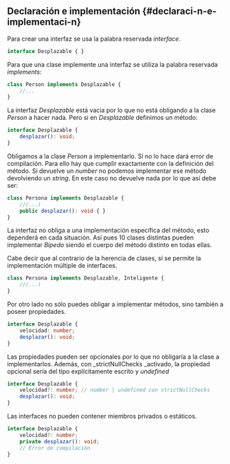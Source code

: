 ## Declaración e implementación {#declaraci-n-e-implementaci-n}

Para crear una interfaz se usa la palabra reservada _interface_.

```ts
interface Desplazable { }
```

Para que una clase implemente una interfaz se utiliza la palabra reservada _implements_:

```ts
class Person implements Desplazable {
    //...
}
```

La interfaz _Desplazable_ está vacía por lo que no está obligando a la clase _Person_ a hacer nada. Pero si en _Desplazable_ definimos un método:

```ts
interface Desplazable {
    desplazar(): void;
}
```

Obligamos a la clase _Person_ a implementarlo. Si no lo hace dará error de compilación. Para ello hay que cumplir exactamente con la definición del método. Si devuelve un _number_ no podemos implementar ese método devolviendo un _string_. En este caso no devuelve nada por lo que así debe ser:

```ts
class Persona implements Desplazable {
    //(...) 
    public desplazar(): void { }
}
```

La interfaz no obliga a una implementación específica del método, esto dependerá en cada situación. Así pues 10 clases distintas pueden implementar _Bipedo_ siendo el cuerpo del método distinto en todas ellas.

Cabe decir que al contrario de la herencia de clases, sí se permite la implementación múltiple de interfaces.

```ts
class Persona implements Desplazable, Inteligente {
    //(...)
}
```

Por otro lado no sólo puedes obligar a implementar métodos, sino también a poseer propiedades.

```ts
interface Desplazable {  
    velocidad: number; 
    desplazar(): void;
}
```

Las propiedades pueden ser opcionales por lo que no obligaría a la clase a implementarlos. Además, con _strictNullChecks _activado, la propiedad opcional sería del tipo explícitamente escrito y _undefined_

```ts
interface Desplazable {
    velocidad?: number; // number | undefined con strictNullChecks 
    desplazar(): void;
}
```

Las interfaces no pueden contener miembros privados o estáticos.

```ts
interface Desplazable {
    velocidad?: number;
    private desplazar(): void;
    // Error de compilación
}
```



